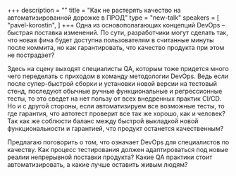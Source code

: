 +++
description = ""
title = "Как не растерять качество на автоматизированной дорожке в ПРОД"
type = "new-talk"
speakers = [
        "pavel-korostin",
]
+++
Одна из основополагающих концепций DevOps – быстрая поставка изменений. По сути, разработчики могут сделать так, что новая фича будет доступна пользователям в считанные минуты после коммита, но как гарантировать, что качество продукта при этом не пострадает?

Здесь на сцену выходят специалисты QA, которым тоже придется много чего переделать с приходом в команду методологии DevOps. Ведь если после супер-быстрой сборки и установки новой версии на тестовый стенд, последуют обычные ручные функциональные и регрессионные тесты, то это сведет на нет пользу от всех внедренных практик CI/CD. Но и с другой стороны, если автоматизируем все возможные тесты, то где гарантия, что автотест проверит все так же хорошо, как и человек? Так как же соблюсти баланс между быстрой выкладкой новой функциональности и гарантией, что продукт останется качественным?

Предлагаю поговорить о том, что означает DevOps для специалистов по качеству. Как процесс тестирования должен адаптироваться под новые реалии непрерывной поставки продукта? Какие QA практики стоит автоматизировать, а какие лучше оставить живым людям?